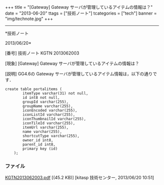 ﻿+++
title = "[Gateway] Gateway サーバが管理しているアイテムの情報は？"
date = "2013-06-20"
ttags = ["技術ノート"]
tcategories = ["tech"]
banner = "img/technote.jpg"
+++

-----------------------------------------------------------------------------------------------------------------------------

*技術ノート

2013/06/20*


[番号]
技術ノート KGTN 2013062003

[現象]
[Gateway] Gateway サーバが管理しているアイテムの情報は？

[説明]
GG4.6の Gateway サーバが管理しているアイテム情報は，以下の通りです．

    create table portalitems (
            itemType varchar(31) not null,
            id int8 not null,
            groupId varchar(255),
            groupName varchar(255),
            iconEncoded varchar(255),
            iconListId varchar(255),
            iconThumbnailId varchar(255),
            iconTileId varchar(255),
            itemUrl varchar(255),
            name varchar(255),
            shortcutType varchar(255),
            owner_id int8,
            parent_id int8,
            primary key (id)
        );


### ファイル

 
 


[KGTN2013062003.pdf](http://techreport.kitasp.net/attachments/download/1349/KGTN2013062003.pdf)
 [(45.2 KB)] [kitasp 技術センター, 2013/06/20
10:51]


 


 

